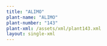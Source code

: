 ```yaml
---
title: "ALIMO"
plant-name: "ALIMO"
plant-number: "143"
plant-xml: /assets/xml/plant143.xml
layout: single-xml
---
```


